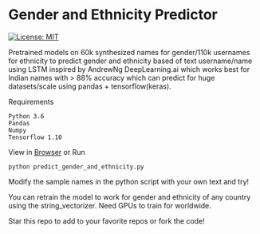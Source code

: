 # Gender and Ethnicity Predictor
[![License: MIT](https://img.shields.io/badge/License-MIT-yellow.svg)](https://opensource.org/licenses/MIT)



Pretrained models on 60k synthesized names for gender/110k usernames for ethnicity to predict gender and ethnicity based of text username/name using LSTM inspired by AndrewNg DeepLearning.ai which works best for Indian names with > 88% accuracy which can predict for huge datasets/scale using pandas + tensorflow(keras).

Requirements

```
Python 3.6
Pandas 
Numpy
Tensorflow 1.10
```

View in [Browser](https://github.com/devssh/GenderEthnicityDetector/blob/master/PredictGenderAndEthnicity.ipynb) or Run
```
python predict_gender_and_ethnicity.py
```

Modify the sample names in the python script with your own text and try!

You can retrain the model to work for gender and ethnicity of any country using the string_vectorizer. Need GPUs to train for worldwide.

Star this repo to add to your favorite repos or fork the code!


